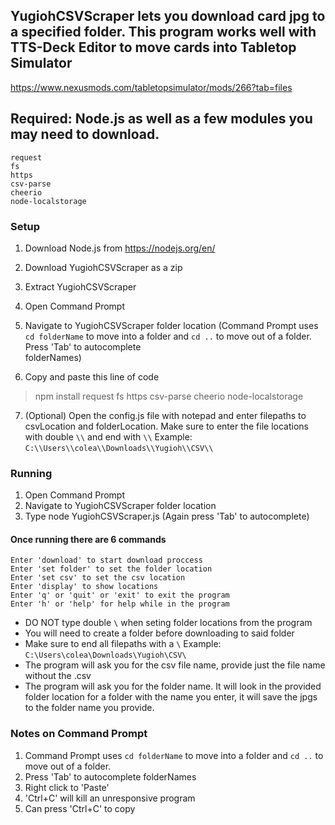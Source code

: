 ## YugiohCSVScraper lets you download card jpg to a specified folder. This program works well with TTS-Deck Editor to move cards into Tabletop Simulator
https://www.nexusmods.com/tabletopsimulator/mods/266?tab=files
## Required: Node.js as well as a few modules you may need to download.
```
request 
fs 
https 
csv-parse 
cheerio 
node-localstorage
```

### Setup
1.  Download Node.js from https://nodejs.org/en/
2.  Download YugiohCSVScraper as a zip
3.  Extract YugiohCSVScraper
4.  Open Command Prompt
5.  Navigate to YugiohCSVScraper folder location 
    (Command Prompt uses ``cd folderName`` to move into a folder and ``cd ..`` to move out of a folder. Press 'Tab' to autocomplete     
    folderNames)

6.  Copy and paste this line of code 
>npm install request fs https csv-parse cheerio node-localstorage

7.  (Optional) Open the config.js file with notepad and enter filepaths to csvLocation and folderLocation. Make sure to enter the file locations with double `\\` and end with `\\`
Example: ``C:\\Users\\colea\\Downloads\\Yugioh\\CSV\\``

### Running
1.  Open Command Prompt
2.  Navigate to YugiohCSVScraper folder location 
3.  Type node YugiohCSVScraper.js (Again press 'Tab' to autocomplete)


#### Once running there are 6 commands
```
Enter 'download' to start download proccess
Enter 'set folder' to set the folder location
Enter 'set csv' to set the csv location
Enter 'display' to show locations
Enter 'q' or 'quit' or 'exit' to exit the program
Enter 'h' or 'help' for help while in the program
```
- DO NOT type double `\` when  seting folder locations from the program
- You will need to create a folder before downloading to said folder
- Make sure to end all filepaths with a `\` Example: `C:\Users\colea\Downloads\Yugioh\CSV\`
- The program will ask you for the csv file name, provide just the file name without the .csv
- The program will ask you for the folder name. It will look in the provided folder location for a folder with the name you enter, it will save the jpgs to the folder name you provide.

### Notes on Command Prompt
1.  Command Prompt uses ``cd folderName`` to move into a folder and ``cd ..`` to move out of a folder. 
2.  Press 'Tab' to autocomplete folderNames
3.  Right click to 'Paste'
4.  'Ctrl+C' will kill an unresponsive program
5.  Can press 'Ctrl+C' to copy
